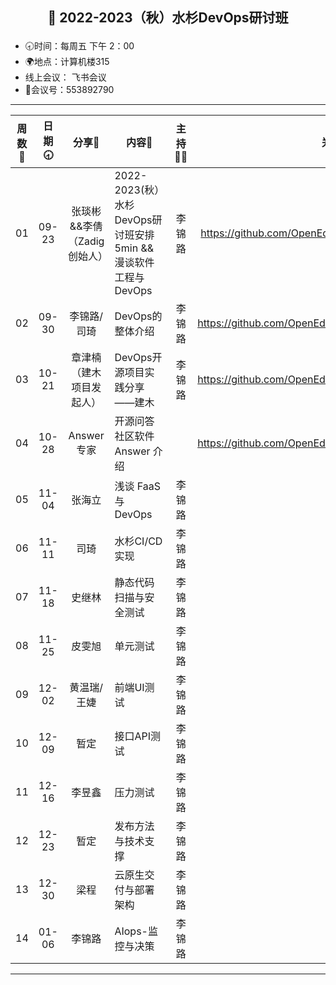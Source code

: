 ## <p align="center">🍁 2022-2023（秋）水杉DevOps研讨班</p>

- 🕣时间：每周五 下午 2：00
- 🌍地点：计算机楼315
- 线上会议： 飞书会议
- 📠会议号：553892790


****


| 周数📆 | 日期🕣 | 分享🙋  | 内容📒                                                        | 主持💂‍♂️ |                          关联 Issue                          |视频链接|
| :---: | :---: | :----: | ------------------------------------------------------------ | :----: | :----------------------------------------------------------: |:----------------------------------------------------------: |
|  01   | 09-23 |张琰彬&&李倩（Zadig 创始人） | 2022-2023(秋） 水杉DevOps研讨班安排 5min &&    漫谈软件工程与DevOps                            |  李锦路 | https://github.com/OpenEduTech/EduTechResearch/issues/6 | [B站链接](https://www.bilibili.com/video/BV1QY4y1N7PC/?spm_id_from=333.999.0.0)|  
|  02   | 09-30 | 李锦路/司琦  | DevOps的整体介绍 | 李锦路 | https://github.com/OpenEduTech/EduTechResearch/issues/18 | [B站链接](https://www.bilibili.com/video/BV1ve411L7hy/?spm_id_from=333.999.0.0&vd_source=6c5ad27413b620c3b977f82a66892897) |
|  03   | 10-21 | 章津楠（建木项目发起人） |  DevOps开源项目实践分享——建木 | 李锦路  | https://github.com/OpenEduTech/EduTechResearch/issues/22 | [B站链接](https://www.bilibili.com/video/BV1TG411L7d1) |
|  04   | 10-28 | Answer 专家 |  开源问答社区软件 Answer 介绍 |  | https://github.com/OpenEduTech/EduTechResearch/issues/24 |https://www.bilibili.com/video/BV1rP4y1S7em/?spm_id_from=333.999.0.0 |
|  05   | 11-04 | 张海立 |  浅谈 FaaS 与 DevOps  | 李锦路 |  | |
|  06   | 11-11 | 司琦 |  水杉CI/CD 实现  | 李锦路 |  | |
| 07 | 11-18 | 史继林 | 静态代码扫描与安全测试 | 李锦路 | | |
| 08 | 11-25| 皮雯旭 | 单元测试 | 李锦路 |  | |
| 09 | 12-02| 黄温瑞/王婕 | 前端UI测试 | 李锦路 |  | |
| 10 | 12-09 |暂定 | 接口API测试 |李锦路 |  | |
| 11 | 12-16| 李昱鑫| 压力测试 |李锦路 |  | |
| 12 | 12-23 | 暂定| 发布方法与技术支撑 |李锦路  |  | |
| 13 | 12-30 | 梁程| 云原生交付与部署架构 | 李锦路 |  | |
| 14 | 01-06 | 李锦路| AIops-监控与决策 | 李锦路 |  | |

****


